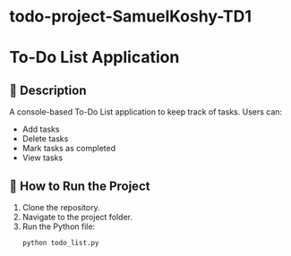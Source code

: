 # todo-project-SamuelKoshy-TD1

# To-Do List Application

## 📄 Description
A console-based To-Do List application to keep track of tasks. Users can:
- Add tasks
- Delete tasks
- Mark tasks as completed
- View tasks

## 🚀 How to Run the Project
1. Clone the repository.
2. Navigate to the project folder.
3. Run the Python file:
   ```bash
   python todo_list.py
